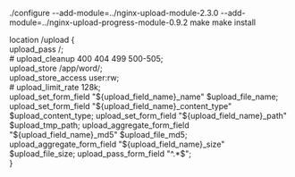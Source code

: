  ./configure --add-module=../nginx-upload-module-2.3.0 --add-module=../nginx-upload-progress-module-0.9.2
make
make install


location /upload {  
    upload_pass     /;  
    # upload_cleanup 400 404 499 500-505;  
    upload_store    /app/word/;  
    upload_store_access user:rw;  
    # upload_limit_rate 128k;  
    upload_set_form_field "${upload_field_name}_name" $upload_file_name;  
    upload_set_form_field "${upload_field_name}_content_type" $upload_content_type;  
    upload_set_form_field "${upload_field_name}_path" $upload_tmp_path;  
    upload_aggregate_form_field "${upload_field_name}_md5" $upload_file_md5;  
    upload_aggregate_form_field "${upload_field_name}_size" $upload_file_size;  
    upload_pass_form_field "^.*$";  
}